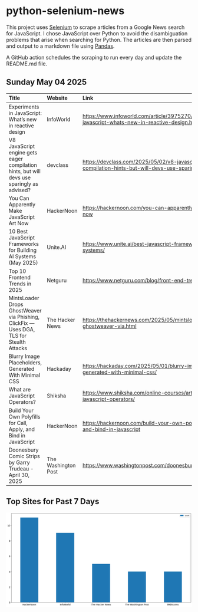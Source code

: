 # python-selenium-news

This project uses [Selenium](https://www.seleniumhq.org/) to scrape articles from a Google News search for JavaScript.
I chose JavaScript over Python to avoid the disambiguation problems that arise when searching for Python.
The articles are then parsed and output to a markdown file using [Pandas](https://pandas.pydata.org/).

A GitHub action schedules the scraping to run every day and update the README.md file.

## Sunday May 04 2025


| Title                                                                                      | Website             | Link                                                                                                                      |
|:-------------------------------------------------------------------------------------------|:--------------------|:--------------------------------------------------------------------------------------------------------------------------|
| Experiments in JavaScript: What’s new in reactive design                                   | InfoWorld           | https://www.infoworld.com/article/3975270/experiments-in-javascript-whats-new-in-reactive-design.html                     |
| V8 JavaScript engine gets eager compilation hints, but will devs use sparingly as advised? | devclass            | https://devclass.com/2025/05/02/v8-javascript-engine-gets-eager-compilation-hints-but-will-devs-use-sparingly-as-advised/ |
| You Can Apparently Make JavaScript Art Now                                                 | HackerNoon          | https://hackernoon.com/you-can-apparently-make-javascript-art-now                                                         |
| 10 Best JavaScript Frameworks for Building AI Systems (May 2025)                           | Unite.AI            | https://www.unite.ai/best-javascript-frameworks-for-building-ai-systems/                                                  |
| Top 10 Frontend Trends in 2025                                                             | Netguru             | https://www.netguru.com/blog/front-end-trends                                                                             |
| MintsLoader Drops GhostWeaver via Phishing, ClickFix — Uses DGA, TLS for Stealth Attacks   | The Hacker News     | https://thehackernews.com/2025/05/mintsloader-drops-ghostweaver-via.html                                                  |
| Blurry Image Placeholders, Generated With Minimal CSS                                      | Hackaday            | https://hackaday.com/2025/05/01/blurry-image-placeholders-generated-with-minimal-css/                                     |
| What are JavaScript Operators?                                                             | Shiksha             | https://www.shiksha.com/online-courses/articles/what-are-javascript-operators/                                            |
| Build Your Own Polyfills for Call, Apply, and Bind in JavaScript                           | HackerNoon          | https://hackernoon.com/build-your-own-polyfills-for-call-apply-and-bind-in-javascript                                     |
| Doonesbury Comic Strips by Garry Trudeau - April 30, 2025                                  | The Washington Post | https://www.washingtonpost.com/doonesbury/strip/archive/2025/4/30                                                         |
## Top Sites for Past 7 Days

![Graph of Top Sites](https://raw.githubusercontent.com/dan-mba/python-selenium-news/main/last-week.png)

